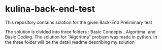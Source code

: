 # kulina-back-end-test
This repository contains solotion for the given Back-End Preliminary test


The solution is divided into three folders : Basic Concepts , Algoritma, and Basic Coding. 
The solution for "Algoritma" problem was made in python. In the three folder will be the detail readme describing my solution
